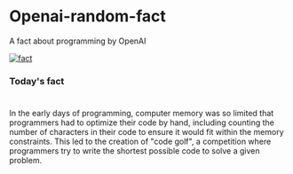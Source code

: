 
# Openai-random-fact
 A fact about programming by OpenAI

[![fact](https://github.com/MarioVidoni/openai-daily-fact/actions/workflows/main.yml/badge.svg)](https://github.com/MarioVidoni/openai-daily-fact/actions/workflows/main.yml)

### Today's fact
# 
In the early days of programming, computer memory was so limited that programmers had to optimize their code by hand, including counting the number of characters in their code to ensure it would fit within the memory constraints. This led to the creation of "code golf", a competition where programmers try to write the shortest possible code to solve a given problem.